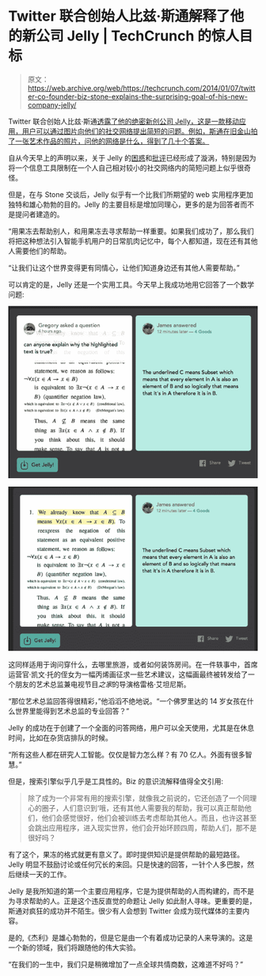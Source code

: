 # Twitter 联合创始人比兹·斯通解释了他的新公司 Jelly | TechCrunch 的惊人目标

> 原文：<https://web.archive.org/web/https://techcrunch.com/2014/01/07/twitter-co-founder-biz-stone-explains-the-surprising-goal-of-his-new-company-jelly/>

Twitter 联合创始人比兹·斯通[透露了他的绝密新创公司 Jelly，这是一款移动应用，用户可以通过图片向他们的社交网络提出简短的问题。例如，斯通在旧金山拍了一张艺术作品的照片，问他的网络是什么，得到了几十个答案。](https://web.archive.org/web/20230328005435/https://techcrunch.com/2014/01/07/jelly-biz-stones-new-qa-platform-will-go-live-today/)

自从今天早上的声明以来，关于 Jelly 的[困惑](https://web.archive.org/web/20230328005435/http://www.huffingtonpost.com/2014/01/07/jelly-app_n_4556028.html)和[批评](https://web.archive.org/web/20230328005435/http://www.zdnet.com/jelly-does-anyone-understand-it-7000024894/)已经形成了漩涡，特别是因为将一个信息工具限制在一个人自己相对较小的社交网络内的简短问题上似乎很奇怪。

但是，在与 Stone 交谈后，Jelly 似乎有一个比我们所期望的 web 实用程序更加独特和雄心勃勃的目的。Jelly 的主要目标是增加同理心，更多的是为回答者而不是提问者建造的。

“用果冻去帮助别人，和用果冻去寻求帮助一样重要。如果我们成功了，那么我们将把这种想法引入智能手机用户的日常肌肉记忆中，每个人都知道，现在还有其他人需要他们的帮助。

“让我们让这个世界变得更有同情心，让他们知道身边还有其他人需要帮助。”

可以肯定的是，Jelly 还是一个实用工具。今天早上我成功地用它回答了一个数学问题:

![with question](img/c9fd6f19b1a10b43c724f545f436d846.png)

![without question](img/72ffb5de108cf7297dded427f8263624.png)

这同样适用于询问穿什么，去哪里旅游，或者如何装饰房间。在一件轶事中，首席运营官·凯文·托的侄女为一幅丙烯画征求一些艺术建议，这幅画最终被转发给了一个朋友的艺术总监兼电视节目*之家*的导演格雷格·艾坦尼斯。

“那位艺术总监回答得很精彩，”他滔滔不绝地说。“一个佛罗里达的 14 岁女孩在什么世界里能得到艺术总监的专业回答？”

Jelly 的成功在于创建了一个全面的问答网络，用户可以全天使用，尤其是在休息时间，比如在杂货店排队的时候。

“所有这些人都在研究人工智能。仅仅是智力怎么样？有 70 亿人。外面有很多智慧。”

但是，搜索引擎似乎几乎是工具性的。Biz 的意识流解释值得全文引用:

> 除了成为一个非常有用的搜索引擎，就像我之前说的，它还创造了一个同理心的圈子，人们意识到‘哦，还有其他人需要我的帮助，我可以真正帮助他们，他们会感觉很好，他们会被训练去考虑帮助其他人。而且，也许这甚至会跳出应用程序，进入现实世界，他们会开始环顾四周，帮助人们，那不是很好吗？

有了这个，果冻的格式就更有意义了。即时提供知识是提供帮助的最短路径。Jelly 明显不鼓励讨论或任何冗长的来回。只是快速的回答，一针个人多巴胺，然后继续一天的工作。

Jelly 是我所知道的第一个主要应用程序，它是为提供帮助的人而构建的，而不是为寻求帮助的人。正是这个违反直觉的命题让 Jelly 如此耐人寻味。更重要的是，斯通对疯狂的成功并不陌生。很少有人会想到 Twitter 会成为现代媒体的主要内容。

是的,《杰利》是雄心勃勃的，但是它是由一个有着成功记录的人来导演的。这是一个新的领域，我们将跟随他的伟大实验。

“在我们的一生中，我们只是稍微增加了一点全球共情商数，这难道不好吗？”